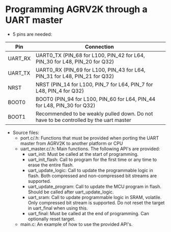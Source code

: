 # Programming AGRV2K through a UART master
 
* 5 pins are needed:

| Pin     | Connection
| ---     | ---
| UART_RX | UART0_TX (PIN_68 for L100, PIN_42 for L64, PIN_30 for L48, PIN_20 for Q32)
| UART_TX | UART0_RX (PIN_69 for L100, PIN_43 for L64, PIN_31 for L48, PIN_21 for Q32)
| NRST    | NRST     (PIN_14 for L100, PIN_7  for L64, PIN_7  for L48, PIN_4  for Q32)
| BOOT0   | BOOT0    (PIN_94 for L100, PIN_60 for L64, PIN_44 for L48, PIN_30 for Q32)
| BOOT1   | Recommended to be weakly pulled down. Do not have to be controlled by the uart master

* Source files:
  * port.c/.h: Functions that must be provided when porting the UART master from AGRV2K to another 
    platform or CPU
  * uart_master.c/.h: Main functions. The following API's are provided:
    * uart_init: Must be called at the start of programming.
    * uart_init_flash: Call to program for the first time or any time to erase the entire flash.
    * uart_update_logic: Call to update the programmable logic in flash. Both compressed and 
      non-compressed bit streams are supported.
    * uart_update_program: Call to update the MCU program in flash. Should be called after 
      uart_update_logic.
    * uart_sram: Call to update programmable logic in SRAM, volatile. Only compressed bit stream is 
      supported. Do not reset the target in uart_final when using this.
    * uart_final: Must be called at the end of programming. Can optionally reset target.
  * main.c: An example of how to use the provided API's.
